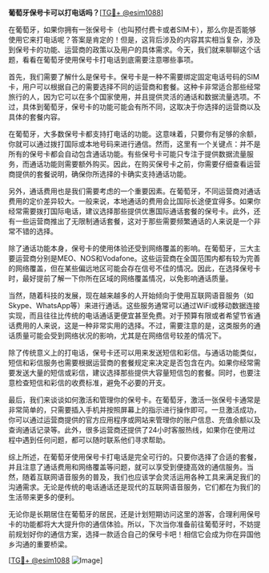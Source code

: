 **葡萄牙保号卡可以打电话吗？**[[TG💪+ @esim1088](https://t.me/s/esim1088)]

在葡萄牙，如果你拥有一张保号卡（也叫预付费卡或者SIM卡），那么你是否能够使用它来打电话呢？答案是肯定的！但是，这背后涉及的内容其实相当复杂，涉及到保号卡的功能、运营商的政策以及用户的具体需求。今天，我们就来聊聊这个话题，看看在葡萄牙使用保号卡打电话到底需要注意哪些事项。

首先，我们需要了解什么是保号卡。保号卡是一种不需要绑定固定电话号码的SIM卡，用户可以根据自己的需要选择不同的运营商和套餐。这种卡非常适合那些经常旅行的人，因为它可以在多个国家使用，并且提供灵活的通话和数据流量选项。不过，具体到葡萄牙，保号卡的功能可能会有所不同，这取决于你选择的运营商以及具体的套餐内容。

在葡萄牙，大多数保号卡都支持打电话的功能。这意味着，只要你有足够的余额，你就可以通过拨打国际或本地号码来进行通信。然而，这里有一个关键点：并不是所有的保号卡都会自动包含通话功能。有些保号卡可能只专注于提供数据流量服务，而通话功能则需要额外购买。因此，在购买保号卡之前，你需要仔细查看运营商提供的套餐说明，确保你所选择的卡确实支持通话功能。

另外，通话费用也是我们需要考虑的一个重要因素。在葡萄牙，不同运营商对通话费用的定价差异较大。一般来说，本地通话的费用会比国际长途便宜得多。如果你经常需要拨打国际电话，建议选择那些提供优惠国际通话套餐的保号卡。此外，还有一些运营商推出了无限制通话套餐，这对于那些需要频繁通话的人来说是一个非常不错的选择。

除了通话功能本身，保号卡的使用体验还受到网络覆盖的影响。在葡萄牙，三大主要运营商分别是MEO、NOS和Vodafone。这些运营商在全国范围内都有较为完善的网络覆盖，但在某些偏远地区可能会存在信号不佳的情况。因此，在选择保号卡时，最好提前了解一下你所在区域的网络覆盖情况，以免影响通话质量。

当然，随着科技的发展，现在越来越多的人开始倾向于使用互联网语音服务（如Skype、WhatsApp等）来进行通话。这些服务通常可以通过WiFi或移动数据连接实现，而且往往比传统的电话通话更便宜甚至免费。对于预算有限或者希望节省通话费用的人来说，这是一种非常实用的选择。不过，需要注意的是，这类服务的通话质量可能会受到网络状况的影响，尤其是在网络信号较差的情况下。

除了传统意义上的打电话，保号卡还可以用来发送短信和彩信。与通话功能类似，短信和彩信服务也需要根据运营商的套餐规定来决定是否包含在内。如果你经常需要发送大量的短信或彩信，建议选择那些提供大容量短信包的套餐。同时，也要注意检查短信和彩信的收费标准，避免不必要的开支。

最后，我们来谈谈如何激活和管理你的保号卡。在葡萄牙，激活一张保号卡通常是非常简单的，只需要插入手机并按照屏幕上的指示进行操作即可。一旦激活成功，你可以通过运营商提供的官方应用程序或网站来管理你的账户信息、充值余额以及查询通话记录等。此外，很多运营商还提供了24小时客服热线，如果你在使用过程中遇到任何问题，都可以随时联系他们寻求帮助。

综上所述，在葡萄牙使用保号卡打电话是完全可行的。只要你选择了合适的套餐，并且注意了通话费用和网络覆盖等问题，就可以享受到便捷高效的通信服务。当然，随着互联网语音服务的普及，我们也应该学会灵活运用各种工具来满足我们的沟通需求。无论是传统的电话通话还是现代的互联网语音服务，它们都在为我们的生活带来更多的便利。

无论你是长期居住在葡萄牙的居民，还是计划短期访问这里的游客，合理利用保号卡的功能都将大大提升你的通信体验。所以，下次当你准备前往葡萄牙时，不妨提前规划好你的通信方案，选择一款适合自己的保号卡吧！相信它会成为你在异国他乡沟通的重要桥梁。

[[TG💪+ @esim1088](https://t.me/s/esim1088) ![Image](https://i.postimg.cc/4NQfJmqS/Snipaste-2025-05-13-00-14-12.png)]